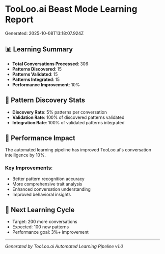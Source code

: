 # TooLoo.ai Beast Mode Learning Report
Generated: 2025-10-08T13:18:07.924Z

## 📊 Learning Summary
- **Total Conversations Processed**: 306
- **Patterns Discovered**: 15
- **Patterns Validated**: 15
- **Patterns Integrated**: 15
- **Performance Improvement**: 10%

## 🧠 Pattern Discovery Stats
- **Discovery Rate**: 5% patterns per conversation
- **Validation Rate**: 100% of discovered patterns validated
- **Integration Rate**: 100% of validated patterns integrated

## 🚀 Performance Impact
The automated learning pipeline has improved TooLoo.ai's conversation intelligence by 10%.

### Key Improvements:
- Better pattern recognition accuracy
- More comprehensive trait analysis
- Enhanced conversation understanding
- Improved behavioral insights

## 🔄 Next Learning Cycle
- Target: 200 more conversations
- Expected: 100 new patterns
- Performance goal: 3%+ improvement

---
*Generated by TooLoo.ai Automated Learning Pipeline v1.0*
